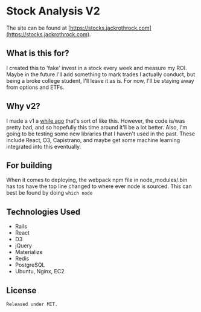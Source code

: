 # Stock Analysis V2

The site can be found at [https://stocks.jackrothrock.com](https://stocks.jackrothrock.com).

## What is this for?

I created this to 'fake' invest in a stock every week and measure my ROI. Maybe in the future I'll add something to mark trades I actually conduct, but being a broke college student, I'll leave it as is. For now, I'll be staying away from options and ETFs.

## Why v2?

I made a v1 a [while ago](https://github.com/jrothrock/stock-analysis-app) that's sort of like this. However, the code is/was pretty bad, and so hopefully this time around it'll be a lot better. Also, I'm going to be testing some new libraries that I haven't used in the past. These include React, D3, Capistrano, and maybe get some machine learning integrated into this eventually. 

## For building
When it comes to deploying, the webpack npm file in node_modules/.bin has tos have the top line changed to where ever node is sourced. This can best be found by doing `which node`

## Technologies Used
- Rails
- React
- D3
- jQuery
- Materialize
- Redis
- PostgreSQL
- Ubuntu, Nginx, EC2

## License 
    Released under MIT.